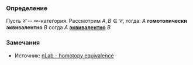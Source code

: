 ### Определение

Пусть $\mathcal{C}$ -- $\infty$-категория. Рассмотрим $A, B \in \mathcal{C}$, тогда:
$A$ **гомотопически эквивалентно** $B$ согда $A$ [**эквивалентно**](Эквивалентность.md) $B$

### Замечания

* Источник: [nLab - homotopy equivalence](https://ncatlab.org/nlab/show/homotopy+equivalence)